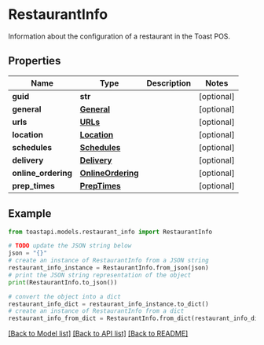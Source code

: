 # RestaurantInfo

Information about the configuration of a restaurant in the Toast POS. 

## Properties

Name | Type | Description | Notes
------------ | ------------- | ------------- | -------------
**guid** | **str** |  | [optional] 
**general** | [**General**](General.md) |  | [optional] 
**urls** | [**URLs**](URLs.md) |  | [optional] 
**location** | [**Location**](Location.md) |  | [optional] 
**schedules** | [**Schedules**](Schedules.md) |  | [optional] 
**delivery** | [**Delivery**](Delivery.md) |  | [optional] 
**online_ordering** | [**OnlineOrdering**](OnlineOrdering.md) |  | [optional] 
**prep_times** | [**PrepTimes**](PrepTimes.md) |  | [optional] 

## Example

```python
from toastapi.models.restaurant_info import RestaurantInfo

# TODO update the JSON string below
json = "{}"
# create an instance of RestaurantInfo from a JSON string
restaurant_info_instance = RestaurantInfo.from_json(json)
# print the JSON string representation of the object
print(RestaurantInfo.to_json())

# convert the object into a dict
restaurant_info_dict = restaurant_info_instance.to_dict()
# create an instance of RestaurantInfo from a dict
restaurant_info_from_dict = RestaurantInfo.from_dict(restaurant_info_dict)
```
[[Back to Model list]](../README.md#documentation-for-models) [[Back to API list]](../README.md#documentation-for-api-endpoints) [[Back to README]](../README.md)


